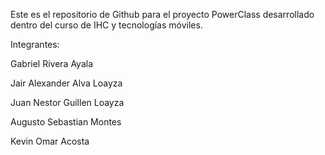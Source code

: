 Este es el repositorio de Github para el proyecto PowerClass desarrollado dentro del curso de IHC y tecnologías móviles.
 
Integrantes:

Gabriel Rivera Ayala

Jair Alexander Alva Loayza

Juan Nestor Guillen Loayza

Augusto Sebastian Montes

Kevin Omar Acosta
